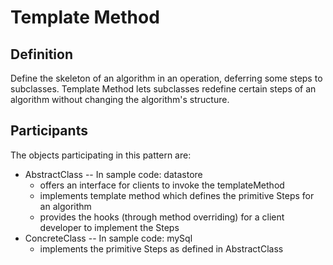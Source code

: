 # Template Method
## Definition
Define the skeleton of an algorithm in an operation, deferring some steps to subclasses. 
Template Method lets subclasses redefine certain steps of an algorithm without changing the algorithm's structure.

## Participants
The objects participating in this pattern are:

- AbstractClass -- In sample code: datastore
    - offers an interface for clients to invoke the templateMethod
    - implements template method which defines the primitive Steps for an algorithm
    - provides the hooks (through method overriding) for a client developer to implement the Steps
- ConcreteClass -- In sample code: mySql
    - implements the primitive Steps as defined in AbstractClass